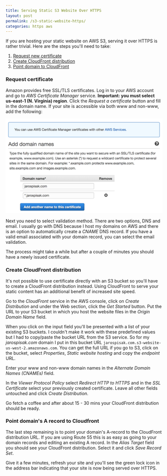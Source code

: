 ```yaml
---
title: Serving Static S3 Website Over HTTPS
layout: post
permalink: /s3-static-website-https/
categories: https aws
---
```


If you are hosting your static website on AWS S3, serving it over HTTPS is rather trivial. Here are the steps you'll need to take:

1. [Request new certificate](#request-certificate)
2. [Create CloudFront distribution](#create-cloudfront-distribution)
3. [Point domain to CloudFront](#point-domains-a-record-to-cloudfront)


### Request certificate

Amazon provides free SSL/TLS certificates. Log in to your AWS account and go to _AWS Certificate Manager_ service. **Important: you must select us-east-1 (N. Virginia) region**. Click the _Request a certificate_ button and fill in the domain name. If your site is accessible via both www and non-www, add the following:

<img src="/img/aws-certificate-manager-domain.png" class="img-fluid" alt="AWS Certificate Manager domain" />

Next you need to select validation method. There are two options, DNS and email. I usually go with DNS because I host my domains on AWS and there is an option to automatically create a _CNAME_ DNS record. If you have a valid email associated with your domain record, you can select the email validation.

The process might take a while but after a couple of minutes you should have a newly issued certificate.

### Create CloudFront distribution

It's not possible to use certificate directly with an S3 bucket so you'll have to create a CloudFront distribution instead. Using CloudFront to serve your static content has an additional benefit of increased site speed.

Go to the _CloudFront_ service in the AWS console, click on _Create Distribution_ and under the Web section, click the _Get Started_ button. Put the URL to your S3 bucket in which you host the website files in the _Origin Domain Name_ field.

When you click on the input field you'll be presented with a list of your existing S3 buckets. I couldn't make it work with these predefined values but I had to copy/paste the bucket URL from the S3 service. So for my _jarospisak.com_ domain I put in this bucket URL `jarospisak.com.s3-website-us-west-2.amazonaws.com`. You can get the full URL if you go to S3, click on the bucket, select _Properties_, _Static website hosting_ and copy the _endpoint_ URL.

Enter your www and non-www domain names in the _Alternate Domain Names (CNAMEs)_ field.

In the _Viewer Protocol Policy_ select _Redirect HTTP to HTTPS_ and in the _SSL Certificate_ select your previously created certificate. Leave all other fields untouched and click _Create Distribution_.

Go fetch a coffee and after about 15 - 30 mins your CloudFront distribution should be ready.

### Point domain's A record to Cloudfront

The last step remaining is to point your domain's A-record to the CloudFront distribution URL. If you are using Route 55 this is as easy as going to your domain records and editing an existing A record. In the _Alias Target_ field you should see your CloudFront distribution. Select it and click _Save Record Set_.

Give it a few minutes, refresh your site and you'll see the green lock icon in the address bar indicating that your site is now being served over HTTPS.
